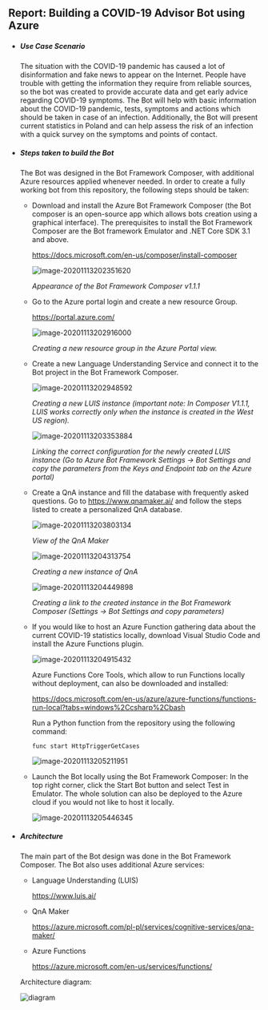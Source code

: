 ## Report: Building a COVID-19 Advisor Bot using Azure

- ##### Use Case Scenario

  The situation with the COVID-19 pandemic has caused a lot of disinformation and fake news to appear on the Internet. People have trouble with getting the information they require from reliable sources, so the bot was created to provide accurate data and get early advice regarding COVID-19 symptoms. The Bot will help with basic information about the COVID-19 pandemic, tests, symptoms and actions which should be taken in case of an infection. Additionally, the Bot will present current statistics in Poland and can help assess the risk of an infection with a quick survey on the symptoms and points of contact. 

  

- ##### Steps taken to build the Bot

  The Bot was designed in the Bot Framework Composer, with additional Azure resources applied whenever needed. In order to create a fully working bot from this repository, the following steps should be taken:

  

  - Download and install the Azure Bot Framework Composer (the Bot composer is an open-source app which allows bots creation using a graphical interface). The prerequisites to install the Bot Framework Composer are the Bot framework Emulator and .NET Core SDK 3.1 and above.

    https://docs.microsoft.com/en-us/composer/install-composer

    ![image-20201113202351620](https://github.com/R3J3NT/AI-on-Microsoft-Azure/blob/main/Introduction-to-AI-Machine-Learning/Reports/COVID-19-Advisor-Bot/images/BotFrameworkComposer.PNG)

    *Appearance of the Bot Framework Composer v1.1.1*

    

  - Go to the Azure portal login and create a new resource Group. 

    https://portal.azure.com/

    ![image-20201113202916000](https://github.com/R3J3NT/AI-on-Microsoft-Azure/blob/main/Introduction-to-AI-Machine-Learning/Reports/COVID-19-Advisor-Bot/images/CreateResourceGroup.PNG)

    *Creating a new resource group in the Azure Portal view.*

    

  - Create a new Language Understanding Service and connect it to the Bot project in the Bot Framework Composer.

    ![image-20201113202948592](https://github.com/R3J3NT/AI-on-Microsoft-Azure/blob/main/Introduction-to-AI-Machine-Learning/Reports/COVID-19-Advisor-Bot/images/CreateLUIS.PNG)

    *Creating a new LUIS instance (important note: In Composer V1.1.1, LUIS works correctly only when the instance is created in the West US region).*

    

    ![image-20201113203353884](https://github.com/R3J3NT/AI-on-Microsoft-Azure/blob/main/Introduction-to-AI-Machine-Learning/Reports/COVID-19-Advisor-Bot/images/LinkLUIS.PNG)

    *Linking the correct configuration for the newly created LUIS instance (Go to Azure Bot Framework Settings -> Bot Settings and copy the parameters from the Keys and Endpoint tab on the Azure portal)*

    

  - Create a QnA instance and fill the database with frequently asked questions. Go to https://www.qnamaker.ai/ and follow the steps listed to create a personalized QnA database.

    ![image-20201113203803134](https://github.com/R3J3NT/AI-on-Microsoft-Azure/blob/main/Introduction-to-AI-Machine-Learning/Reports/COVID-19-Advisor-Bot/images/CreateQnA.PNG)

    *View of the QnA Maker*

    

    ![image-20201113204313754](https://github.com/R3J3NT/AI-on-Microsoft-Azure/blob/main/Introduction-to-AI-Machine-Learning/Reports/COVID-19-Advisor-Bot/images/CreateQnA2.PNG)

    *Creating a new instance of QnA*

     

    ![image-20201113204449898](https://github.com/R3J3NT/AI-on-Microsoft-Azure/blob/main/Introduction-to-AI-Machine-Learning/Reports/COVID-19-Advisor-Bot/images/LinkQnA.PNG)

    *Creating a link to the created instance in the Bot Framework Composer (Settings -> Bot Settings and copy parameters)*

    

  - If you would like to host an Azure Function gathering data about the current COVID-19 statistics locally, download Visual Studio Code and install the Azure Functions plugin. 

    ![image-20201113204915432](https://github.com/R3J3NT/AI-on-Microsoft-Azure/blob/main/Introduction-to-AI-Machine-Learning/Reports/COVID-19-Advisor-Bot/images/AzureFunctions.PNG)

    

    Azure Functions Core Tools, which allow to run Functions locally without deployment, can also be downloaded and installed:

    https://docs.microsoft.com/en-us/azure/azure-functions/functions-run-local?tabs=windows%2Ccsharp%2Cbash

    

    Run a Python function from the repository using the following command:

    `func start HttpTriggerGetCases`

    ![image-20201113205211951](https://github.com/R3J3NT/AI-on-Microsoft-Azure/blob/main/Introduction-to-AI-Machine-Learning/Reports/COVID-19-Advisor-Bot/images/RunFunctions.PNG)

    

  - Launch the Bot locally using the Bot Framework Composer: In the top right corner, click the Start Bot button and select Test in Emulator. The whole solution can also be deployed to the Azure cloud if you would not like to host it locally. 

    

    ![image-20201113205446345](https://github.com/R3J3NT/AI-on-Microsoft-Azure/blob/main/Introduction-to-AI-Machine-Learning/Reports/COVID-19-Advisor-Bot/images/StartBot.PNG)

  

  
- ##### Architecture

  The main part of the Bot design was done in the Bot Framework Composer. The Bot also uses additional Azure services:

  

  - Language Understanding (LUIS)

    https://www.luis.ai/

  - QnA Maker

    https://azure.microsoft.com/pl-pl/services/cognitive-services/qna-maker/

  - Azure Functions

    https://azure.microsoft.com/en-us/services/functions/

    

    

  Architecture diagram:

  ![diagram](https://github.com/R3J3NT/AI-on-Microsoft-Azure/blob/main/Introduction-to-AI-Machine-Learning/Reports/COVID-19-Advisor-Bot/images/Diagram.png)